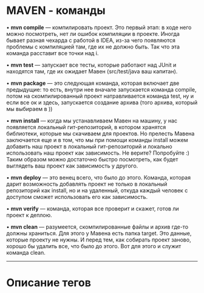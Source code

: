 # MAVEN - команды

• <strong>mvn compile</strong> — компилировать проект. Это первый этап: в ходе него можно посмотреть,
нет ли ошибок компиляции в проекте. Иногда бывает разная чехарда с работой в IDEA,
из-за чего появляются проблемы с компиляцией там, где их не должно быть.
Так что эта команда расставит все точки над i.

• <strong>mvn test</strong> — запускает все тесты, которые работают над JUnit и находятся там, где их
ожидает Мавен (src/test/java ваш капитан).

• <strong>mvn package</strong> — это следующая команда, которая включает две предыдущие: то есть,
внутри нее вначале запускается команда compile, потом на скомпилированный проект
натравливается команда test, ну и если все ок и здесь, запускается создание архива
(того архива, который мы выбираем в <packaging/>))

• <strong>mvn install</strong> — когда мы устанавливаем Мавен на машину, у нас появляется локальный гит-репозиторий,
в котором хранятся библиотеки, которые мы скачиваем для проектов. Но прелесть Мавена заключается
еще и в том, что мы при помощи команды install можем добавить наш проект в локальный гит-репозиторий
и локально использовать наш проект как зависимость. Не верите? Попробуйте :) Таким образом можно
достаточно быстро посмотреть, как будет выглядеть ваш проект как зависимость у другого.

• <strong>mvn deploy</strong> — это венец всего, что было до этого. Команда, которая дарит возможность добавлять
проект не только в локальный репозиторий как install, но и на удаленный, откуда каждый
человек с доступом сможет использовать его как зависимость.

• <strong>mvn verify</strong> — команда, которая все проверит и скажет, готов ли проект к деплою.

• <strong>mvn clean</strong> — разумеется, скомпилированные файлы и архив где-то должны храниться. Для этого
у Мавена есть папка target. Это данные, которые проекту не нужны. И перед тем, как
собирать проект заново, хорошо бы удалить все, что было до этого.
Вот для этого и служит команда clean.

-------------------------
# Описание тегов
